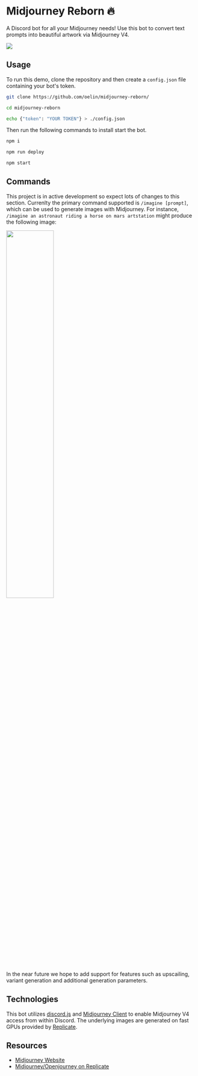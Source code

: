 # Midjourney Reborn 🔥

A Discord bot for all your Midjourney needs! Use this bot to convert text prompts into beautiful artwork via Midjourney V4.

<div align=left>
<img src='art.png'>
</div>


## Usage

To run this demo, clone the repository and then create a `config.json` file containing your bot's token.

```sh
git clone https://github.com/oelin/midjourney-reborn/

cd midjourney-reborn
```

```sh
echo {"token": "YOUR TOKEN"} > ./config.json
```

Then run the following commands to install start the bot.

```sh
npm i

npm run deploy

npm start
```


## Commands

This project is in active development so expect lots of changes to this section. Currenlty the primary command supported is `/imagine [prompt]`, which can be used to generate images with Midjourney. For instance, `/imagine an astronaut riding a horse on mars artstation` might produce the following image:

<img src='https://replicate.delivery/pbxt/f4nlztv3uz1iFC4AEf2wBYQGTezdVeysvtZUtwfsvZOJDN6AC/out-0.png' width=50%>

In the near future we hope to add support for features such as upscailing, variant generation and additional generation parameters. 


## Technologies

This bot utilizes [discord.js](https://discord.js.org/#/) and [Midjourney Client](https://github.com/oelin/midjourney-client) to enable Midjourney V4 access from within Discord. The underlying images are generated on fast GPUs provided by [Replicate](https://replicate.com).


## Resources

* [Midjourney Website](https://www.midjourney.com/home/?callbackUrl=%2Fapp%2F)
* [Midjourney/Openjourney on Replicate](https://replicate.com/prompthero/openjourney)
